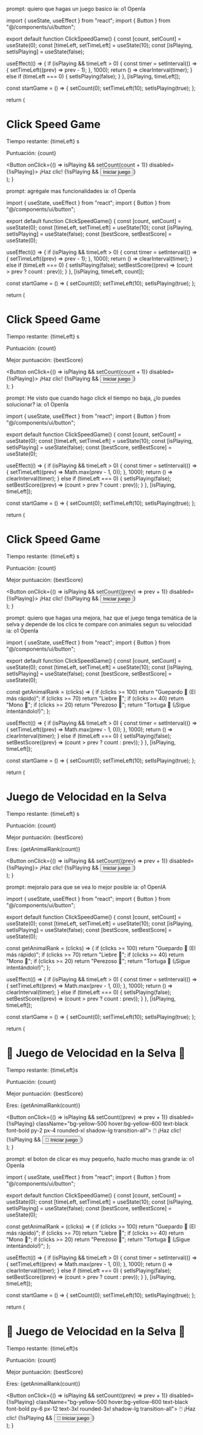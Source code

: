 prompt: quiero que hagas un juego basico
ia: o1 OpenIa

import { useState, useEffect } from "react";
import { Button } from "@/components/ui/button";

export default function ClickSpeedGame() {
  const [count, setCount] = useState(0);
  const [timeLeft, setTimeLeft] = useState(10);
  const [isPlaying, setIsPlaying] = useState(false);

  useEffect(() => {
    if (isPlaying && timeLeft > 0) {
      const timer = setInterval(() => {
        setTimeLeft((prev) => prev - 1);
      }, 1000);
      return () => clearInterval(timer);
    } else if (timeLeft === 0) {
      setIsPlaying(false);
    }
  }, [isPlaying, timeLeft]);

  const startGame = () => {
    setCount(0);
    setTimeLeft(10);
    setIsPlaying(true);
  };

  return (
    <div className="flex flex-col items-center justify-center min-h-screen gap-4">
      <h1 className="text-2xl font-bold">Click Speed Game</h1>
      <p className="text-lg">Tiempo restante: {timeLeft} s</p>
      <p className="text-lg">Puntuación: {count}</p>
      <Button onClick={() => isPlaying && setCount(count + 1)} disabled={!isPlaying}>
        ¡Haz clic!
      </Button>
      {!isPlaying && <Button onClick={startGame}>Iniciar juego</Button>}
    </div>
  );
}

prompt: agrégale mas funcionalidades
ia: o1 OpenIa

import { useState, useEffect } from "react";
import { Button } from "@/components/ui/button";

export default function ClickSpeedGame() {
  const [count, setCount] = useState(0);
  const [timeLeft, setTimeLeft] = useState(10);
  const [isPlaying, setIsPlaying] = useState(false);
  const [bestScore, setBestScore] = useState(0);

  useEffect(() => {
    if (isPlaying && timeLeft > 0) {
      const timer = setInterval(() => {
        setTimeLeft((prev) => prev - 1);
      }, 1000);
      return () => clearInterval(timer);
    } else if (timeLeft === 0) {
      setIsPlaying(false);
      setBestScore((prev) => (count > prev ? count : prev));
    }
  }, [isPlaying, timeLeft, count]);

  const startGame = () => {
    setCount(0);
    setTimeLeft(10);
    setIsPlaying(true);
  };

  return (
    <div className="flex flex-col items-center justify-center min-h-screen gap-4">
      <h1 className="text-2xl font-bold">Click Speed Game</h1>
      <p className="text-lg">Tiempo restante: {timeLeft} s</p>
      <p className="text-lg">Puntuación: {count}</p>
      <p className="text-lg font-semibold">Mejor puntuación: {bestScore}</p>
      <Button onClick={() => isPlaying && setCount(count + 1)} disabled={!isPlaying}>
        ¡Haz clic!
      </Button>
      {!isPlaying && <Button onClick={startGame}>Iniciar juego</Button>}
    </div>
  );
}

prompt: He visto que cuando hago click el tiempo no baja, ¿lo puedes solucionar?
ia: o1 OpenIa

import { useState, useEffect } from "react";
import { Button } from "@/components/ui/button";

export default function ClickSpeedGame() {
  const [count, setCount] = useState(0);
  const [timeLeft, setTimeLeft] = useState(10);
  const [isPlaying, setIsPlaying] = useState(false);
  const [bestScore, setBestScore] = useState(0);

  useEffect(() => {
    if (isPlaying && timeLeft > 0) {
      const timer = setInterval(() => {
        setTimeLeft((prev) => Math.max(prev - 1, 0));
      }, 1000);
      return () => clearInterval(timer);
    } else if (timeLeft === 0) {
      setIsPlaying(false);
      setBestScore((prev) => (count > prev ? count : prev));
    }
  }, [isPlaying, timeLeft]);

  const startGame = () => {
    setCount(0);
    setTimeLeft(10);
    setIsPlaying(true);
  };

  return (
    <div className="flex flex-col items-center justify-center min-h-screen gap-4">
      <h1 className="text-2xl font-bold">Click Speed Game</h1>
      <p className="text-lg">Tiempo restante: {timeLeft} s</p>
      <p className="text-lg">Puntuación: {count}</p>
      <p className="text-lg font-semibold">Mejor puntuación: {bestScore}</p>
      <Button onClick={() => isPlaying && setCount((prev) => prev + 1)} disabled={!isPlaying}>
        ¡Haz clic!
      </Button>
      {!isPlaying && <Button onClick={startGame}>Iniciar juego</Button>}
    </div>
  );
}

prompt: quiero que hagas una mejora, haz que el juego tenga temática de la selva y depende de los clics te compare con animales segun su velocidad
ia: o1 OpenIa

import { useState, useEffect } from "react";
import { Button } from "@/components/ui/button";

export default function ClickSpeedGame() {
  const [count, setCount] = useState(0);
  const [timeLeft, setTimeLeft] = useState(10);
  const [isPlaying, setIsPlaying] = useState(false);
  const [bestScore, setBestScore] = useState(0);

  const getAnimalRank = (clicks) => {
    if (clicks >= 100) return "Guepardo 🐆 (El más rápido)";
    if (clicks >= 70) return "Liebre 🐇";
    if (clicks >= 40) return "Mono 🐒";
    if (clicks >= 20) return "Perezoso 🦥";
    return "Tortuga 🐢 (¡Sigue intentándolo!)";
  };

  useEffect(() => {
    if (isPlaying && timeLeft > 0) {
      const timer = setInterval(() => {
        setTimeLeft((prev) => Math.max(prev - 1, 0));
      }, 1000);
      return () => clearInterval(timer);
    } else if (timeLeft === 0) {
      setIsPlaying(false);
      setBestScore((prev) => (count > prev ? count : prev));
    }
  }, [isPlaying, timeLeft]);

  const startGame = () => {
    setCount(0);
    setTimeLeft(10);
    setIsPlaying(true);
  };

  return (
    <div className="flex flex-col items-center justify-center min-h-screen gap-4 bg-green-700 text-white p-4 rounded-lg shadow-lg">
      <h1 className="text-3xl font-bold">Juego de Velocidad en la Selva</h1>
      <p className="text-lg">Tiempo restante: {timeLeft} s</p>
      <p className="text-lg">Puntuación: {count}</p>
      <p className="text-lg font-semibold">Mejor puntuación: {bestScore}</p>
      <p className="text-xl font-bold">Eres: {getAnimalRank(count)}</p>
      <Button onClick={() => isPlaying && setCount((prev) => prev + 1)} disabled={!isPlaying}>
        ¡Haz clic!
      </Button>
      {!isPlaying && <Button onClick={startGame}>Iniciar juego</Button>}
    </div>
  );
}

prompt: mejoralo para que se vea lo mejor posible
ia: o1 OpenIA

import { useState, useEffect } from "react";
import { Button } from "@/components/ui/button";

export default function ClickSpeedGame() {
  const [count, setCount] = useState(0);
  const [timeLeft, setTimeLeft] = useState(10);
  const [isPlaying, setIsPlaying] = useState(false);
  const [bestScore, setBestScore] = useState(0);

  const getAnimalRank = (clicks) => {
    if (clicks >= 100) return "Guepardo 🐆 (El más rápido)";
    if (clicks >= 70) return "Liebre 🐇";
    if (clicks >= 40) return "Mono 🐒";
    if (clicks >= 20) return "Perezoso 🦥";
    return "Tortuga 🐢 (¡Sigue intentándolo!)";
  };

  useEffect(() => {
    if (isPlaying && timeLeft > 0) {
      const timer = setInterval(() => {
        setTimeLeft((prev) => Math.max(prev - 1, 0));
      }, 1000);
      return () => clearInterval(timer);
    } else if (timeLeft === 0) {
      setIsPlaying(false);
      setBestScore((prev) => (count > prev ? count : prev));
    }
  }, [isPlaying, timeLeft]);

  const startGame = () => {
    setCount(0);
    setTimeLeft(10);
    setIsPlaying(true);
  };

  return (
    <div className="flex flex-col items-center justify-center min-h-screen gap-6 bg-gradient-to-b from-green-600 to-green-900 text-white p-6 rounded-lg shadow-2xl border-4 border-green-500">
      <h1 className="text-4xl font-extrabold text-yellow-300 drop-shadow-lg">🌿 Juego de Velocidad en la Selva 🌿</h1>
      <p className="text-lg bg-green-800 px-4 py-2 rounded-lg shadow-md">Tiempo restante: <span className="font-bold text-yellow-400">{timeLeft}s</span></p>
      <p className="text-lg bg-green-800 px-4 py-2 rounded-lg shadow-md">Puntuación: <span className="font-bold text-yellow-400">{count}</span></p>
      <p className="text-lg font-semibold bg-green-900 px-4 py-2 rounded-lg shadow-md">Mejor puntuación: <span className="text-yellow-300">{bestScore}</span></p>
      <p className="text-2xl font-bold bg-green-700 px-4 py-2 rounded-lg shadow-md border-2 border-yellow-400">Eres: {getAnimalRank(count)}</p>
      <Button onClick={() => isPlaying && setCount((prev) => prev + 1)} disabled={!isPlaying} className="bg-yellow-500 hover:bg-yellow-600 text-black font-bold py-2 px-4 rounded-xl shadow-lg transition-all">
        🖱️ ¡Haz clic!
      </Button>
      {!isPlaying && <Button onClick={startGame} className="bg-red-500 hover:bg-red-600 text-white font-bold py-2 px-4 rounded-xl shadow-lg transition-all">🚀 Iniciar juego</Button>}
    </div>
  );
}

prompt: el boton de clicar es muy pequeño, hazlo mucho mas grande
ia: o1 OpenIa

import { useState, useEffect } from "react";
import { Button } from "@/components/ui/button";

export default function ClickSpeedGame() {
  const [count, setCount] = useState(0);
  const [timeLeft, setTimeLeft] = useState(10);
  const [isPlaying, setIsPlaying] = useState(false);
  const [bestScore, setBestScore] = useState(0);

  const getAnimalRank = (clicks) => {
    if (clicks >= 100) return "Guepardo 🐆 (El más rápido)";
    if (clicks >= 70) return "Liebre 🐇";
    if (clicks >= 40) return "Mono 🐒";
    if (clicks >= 20) return "Perezoso 🦥";
    return "Tortuga 🐢 (¡Sigue intentándolo!)";
  };

  useEffect(() => {
    if (isPlaying && timeLeft > 0) {
      const timer = setInterval(() => {
        setTimeLeft((prev) => Math.max(prev - 1, 0));
      }, 1000);
      return () => clearInterval(timer);
    } else if (timeLeft === 0) {
      setIsPlaying(false);
      setBestScore((prev) => (count > prev ? count : prev));
    }
  }, [isPlaying, timeLeft]);

  const startGame = () => {
    setCount(0);
    setTimeLeft(10);
    setIsPlaying(true);
  };

  return (
    <div className="flex flex-col items-center justify-center min-h-screen gap-6 bg-gradient-to-b from-green-600 to-green-900 text-white p-6 rounded-lg shadow-2xl border-4 border-green-500">
      <h1 className="text-4xl font-extrabold text-yellow-300 drop-shadow-lg">🌿 Juego de Velocidad en la Selva 🌿</h1>
      <p className="text-lg bg-green-800 px-4 py-2 rounded-lg shadow-md">Tiempo restante: <span className="font-bold text-yellow-400">{timeLeft}s</span></p>
      <p className="text-lg bg-green-800 px-4 py-2 rounded-lg shadow-md">Puntuación: <span className="font-bold text-yellow-400">{count}</span></p>
      <p className="text-lg font-semibold bg-green-900 px-4 py-2 rounded-lg shadow-md">Mejor puntuación: <span className="text-yellow-300">{bestScore}</span></p>
      <p className="text-2xl font-bold bg-green-700 px-4 py-2 rounded-lg shadow-md border-2 border-yellow-400">Eres: {getAnimalRank(count)}</p>
      <Button onClick={() => isPlaying && setCount((prev) => prev + 1)} disabled={!isPlaying} className="bg-yellow-500 hover:bg-yellow-600 text-black font-bold py-6 px-12 text-3xl rounded-3xl shadow-lg transition-all">
        🖱️ ¡Haz clic!
      </Button>
      {!isPlaying && <Button onClick={startGame} className="bg-red-500 hover:bg-red-600 text-white font-bold py-3 px-6 text-xl rounded-xl shadow-lg transition-all">🚀 Iniciar juego</Button>}
    </div>
  );
}

